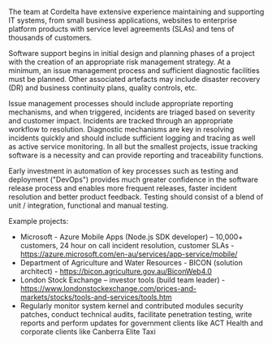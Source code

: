The team at Cordelta have extensive experience maintaining and supporting IT systems, from small business applications, websites to enterprise platform products with service level agreements (SLAs) and tens of thousands of customers.

Software support begins in initial design and planning phases of a project with the creation of an appropriate risk management strategy. At a minimum, an issue management process and sufficient diagnostic facilities must be planned. Other associated artefacts may include disaster recovery (DR) and business continuity plans, quality controls, etc.

Issue management processes should include appropriate reporting mechanisms, and when triggered, incidents are triaged based on severity and customer impact. Incidents are tracked through an appropriate workflow to resolution. Diagnostic mechanisms are key in resolving incidents quickly and should include sufficient logging and tracing as well as active service monitoring. In all but the smallest projects, issue tracking software is a necessity and can provide reporting and traceability functions.

Early investment in automation of key processes such as testing and deployment ("DevOps") provides much greater confidence in the software release process and enables more frequent releases, faster incident resolution and better product feedback. Testing should consist of a blend of unit / integration, functional and manual testing.

Example projects:
-	Microsoft - Azure Mobile Apps (Node.js SDK developer) – 10,000+ customers, 24 hour on call incident resolution, customer SLAs - https://azure.microsoft.com/en-au/services/app-service/mobile/
-	Department of Agriculture and Water Resources - BICON (solution architect) - https://bicon.agriculture.gov.au/BiconWeb4.0
-	London Stock Exchange – investor tools (build team leader) - https://www.londonstockexchange.com/prices-and-markets/stocks/tools-and-services/tools.htm
- Regularly monitor system kernel and contributed modules security patches, conduct technical audits, facilitate penetration testing, write reports and perform updates for government clients like ACT Health and corporate clients like Canberra Elite Taxi
